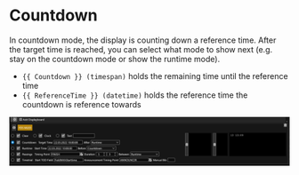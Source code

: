 ﻿# Countdown

In countdown mode, the display is counting down a reference time. After the target time is reached, you can select what mode to show next (e.g. stay on the countdown mode or show the runtime mode).

* `{{ Countdown }} (timespan)` holds the remaining time until the reference time 
* `{{ ReferenceTime }} (datetime)` holds the reference time the countdown is reference towards

![Screenshot](countdown.png)
